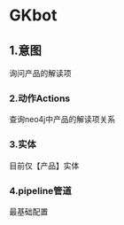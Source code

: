 # GKbot


## 1.意图
询问产品的解读项

### 2.动作Actions
查询neo4j中产品的解读项关系

### 3.实体
目前仅【产品】实体

### 4.pipeline管道
最基础配置
